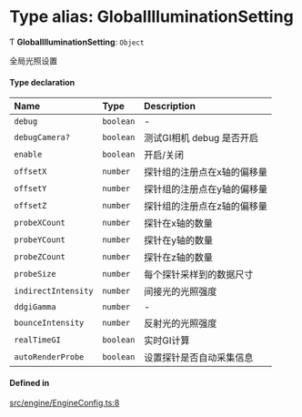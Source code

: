 # Type alias: GlobalIlluminationSetting

Ƭ **GlobalIlluminationSetting**: `Object`

全局光照设置

#### Type declaration

| Name | Type | Description |
| :------ | :------ | :------ |
| `debug` | `boolean` | - |
| `debugCamera?` | `boolean` | 测试GI相机 debug 是否开启 |
| `enable` | `boolean` | 开启/关闭 |
| `offsetX` | `number` | 探针组的注册点在x轴的偏移量 |
| `offsetY` | `number` | 探针组的注册点在y轴的偏移量 |
| `offsetZ` | `number` | 探针组的注册点在z轴的偏移量 |
| `probeXCount` | `number` | 探针在x轴的数量 |
| `probeYCount` | `number` | 探针在y轴的数量 |
| `probeZCount` | `number` | 探针在z轴的数量 |
| `probeSize` | `number` | 每个探针采样到的数据尺寸 |
| `indirectIntensity` | `number` | 间接光的光照强度 |
| `ddgiGamma` | `number` | - |
| `bounceIntensity` | `number` | 反射光的光照强度 |
| `realTimeGI` | `boolean` | 实时GI计算 |
| `autoRenderProbe` | `boolean` | 设置探针是否自动采集信息 |

#### Defined in

[src/engine/EngineConfig.ts:8](https://github.com/Orillusion/orillusion/blob/main/src/engine/EngineConfig.ts#L8)
